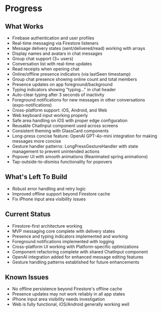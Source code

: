 # Progress

## What Works
- Firebase authentication and user profiles
- Real-time messaging via Firestore listeners
- Message delivery states (sent/delivered/read) working with arrays
- Display names and avatars in chat messages
- Group chat support (3+ users)
- Conversation list with real-time updates
- Read receipts when opening chat
- Online/offline presence indicators (via lastSeen timestamp)
- Group chat presence showing online count and total members
- Presence updates on app foreground/background
- Typing indicators showing "typing..." in chat header
- Auto-clear typing after 3 seconds of inactivity
- Foreground notifications for new messages in other conversations (expo-notifications)
- Cross-platform support: iOS, Android, and Web
- Web keyboard input working properly
- Safe area handling on iOS with proper edge configuration
- Reusable ChatInput component used across screens
- Consistent theming with GlassCard components
- Long-press concise feature: OpenAI GPT-4o-mini integration for making messages more concise
- Gesture handler patterns: LongPressGestureHandler with state management to prevent unintended actions
- Popover UI with smooth animations (Reanimated spring animations)
- Tap-outside-to-dismiss functionality for popovers

## What's Left To Build
- Robust error handling and retry logic
- Improved offline support beyond Firestore cache
- Fix iPhone input area visibility issues

## Current Status
- Firestore-first architecture working
- MVP messaging core complete with delivery states
- Presence and typing indicators implemented and working
- Foreground notifications implemented with logging
- Cross-platform UI working with Platform-specific optimizations
- Component refactoring complete with shared ChatInput component
- OpenAI integration added for enhanced message editing features
- Gesture handling patterns established for future enhancements

## Known Issues
- No offline persistence beyond Firestore's offline cache
- Presence updates may not work reliably in all app states
- iPhone input area visibility needs investigation
- Web is fully functional, iOS/Android generally working well
